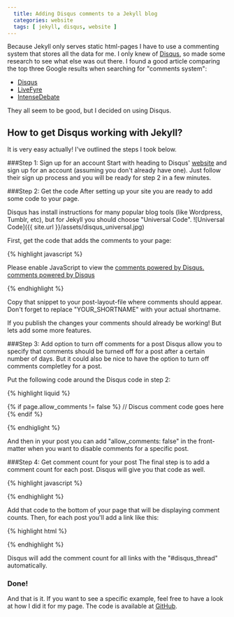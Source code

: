 ```yaml
---
  title: Adding Disqus comments to a Jekyll blog
  categories: website
  tags: [ jekyll, disqus, website ]
---
```

Because Jekyll only serves static html-pages I have to use a commenting system that stores all the data for me.
I only knew of [Disqus][1], so made some research to see what else was out there. 
I found a good article comparing the top three Google results when searching for "comments system":

* [Disqus][1]
* [LiveFyre][2]
* [IntenseDebate][3]

They all seem to be good, but I decided on using Disqus.

How to get Disqus working with Jekyll?
--------------------------------------
It is very easy actually! I've outlined the steps I took below.

###Step 1: Sign up for an account
Start with heading to Disqus' [website][1] and sign up for an account (assuming you don't already have one). 
Just follow their sign up process and you will be ready for step 2 in a few minutes.

###Step 2: Get the code
After setting up your site you are ready to add some code to your page.

Disqus has install instructions for many popular blog tools (like Wordpress, Tumblr, etc), but for Jekyll you should choose "Universal Code".
![Universal Code]({{ site.url }}/assets/disqus_universal.jpg)

First, get the code that adds the comments to your page:

{% highlight javascript %}

  <div id="disqus_thread"></div>
  <script type="text/javascript">
      /* * * CONFIGURATION VARIABLES: EDIT BEFORE PASTING INTO YOUR WEBPAGE * * */
      var disqus_shortname = 'YOUR_SHORTNAME'; // required: replace example with your forum shortname

      /* * * DON'T EDIT BELOW THIS LINE * * */
      (function() {
          var dsq = document.createElement('script'); dsq.type = 'text/javascript'; dsq.async = true;
          dsq.src = '//' + disqus_shortname + '.disqus.com/embed.js';
          (document.getElementsByTagName('head')[0] || document.getElementsByTagName('body')[0]).appendChild(dsq);
      })();
  </script>
  <noscript>Please enable JavaScript to view the <a href="http://disqus.com/?ref_noscript">comments powered by Disqus.</a></noscript>
  <a href="http://disqus.com" class="dsq-brlink">comments powered by <span class="logo-disqus">Disqus</span></a>
    
{% endhighlight %}

Copy that snippet to your post-layout-file where comments should appear. Don't forget to replace "YOUR_SHORTNAME" with your actual shortname.

If you publish the changes your comments should already be working! But lets add some more features.

###Step 3: Add option to turn off comments for a post
Disqus allow you to specify that comments should be turned off for a post after a certain number of days. 
But it could also be nice to have the option to turn off comments completley for a post.

Put the following code around the Disqus code in step 2:

{% highlight liquid %}
  
  {% if page.allow_comments != false %}
    // Discus comment code goes here
  {% endif %}
  
{% endhiglight %}

And then in your post you can add "allow_comments: false" in the front-matter when you want to disable comments for a specific post.

###Step 4: Get comment count for your post
The final step is to add a comment count for each post. Disqus will give you that code as well.

{% highlight javascript %}

  <script type="text/javascript">
  /* * * CONFIGURATION VARIABLES: EDIT BEFORE PASTING INTO YOUR WEBPAGE * * */
  var disqus_shortname = 'YOUR_SHORTNAME'; // required: replace example with your forum shortname

  /* * * DON'T EDIT BELOW THIS LINE * * */
  (function () {
      var s = document.createElement('script'); s.async = true;
      s.type = 'text/javascript';
      s.src = '//' + disqus_shortname + '.disqus.com/count.js';
      (document.getElementsByTagName('HEAD')[0] || document.getElementsByTagName('BODY')[0]).appendChild(s);
  }());
  </script>

{% endhighlight %}

Add that code to the bottom of your page that will be displaying comment counts. Then, for each post you'll add a link like this: 

{% highlight html %}

  <a href="{{ post.url }}#disqus_thread"></a>
  
{% endhighlight %}

Disqus will add the comment count for all links with the "#disqus_thread" automatically.

### Done!
And that is it. If you want to see a specific example, feel free to have a look at how I did it for my page. 
The code is available at [GitHub](http://github.com/andreasmcdermott/andreasmcdermott.github.io "The repository for my page").

[1]: http://disqus.com/ "Disqus website"
[2]: http://www.livefyre.com/ "LiveFyre website"
[3]: http://intensedebate.com/ "IntenseDebate website"
